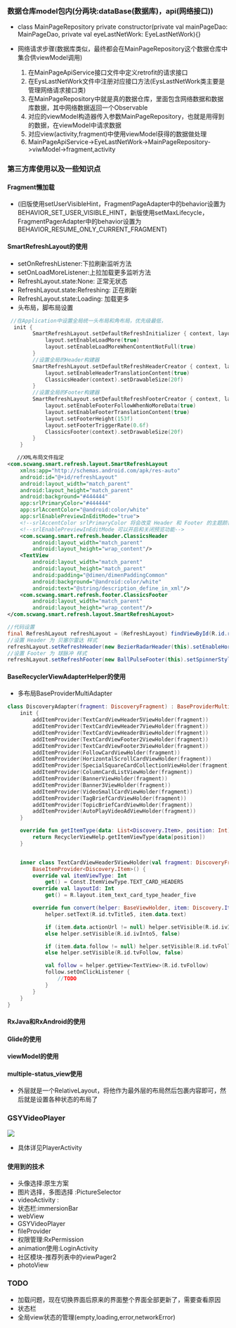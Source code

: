 
### 数据仓库model包内(分两块:dataBase(数据库)，api(网络接口))

- class MainPageRepository private constructor(private val mainPageDao: MainPageDao, private val eyeLastNetWork: EyeLastNetWork){}

- 网络请求步骤(数据库类似，最终都会在MainPageRepository这个数据仓库中集合供viewModel调用)
    1. 在MainPageApiService接口文件中定义retrofit的请求接口
    2. 在EysLastNetWork文件中注册对应接口方法(EysLastNetWork类主要是管理网络请求接口类)
    3. 在MainPageRepository中就是真的数据仓库，里面包含网络数据和数据库数据，其中网络数据返回一个Observable
    4. 对应的viewModel构造器传入参数MainPageRepository，也就是用得到的数据，在viewModel中请求数据
    5. 对应view(activity,fragment)中使用viewModel获得的数据做处理
    6. MainPageApiService->EyeLastNetWork->MainPageRepository->viwModel->fragment,activity
    
    
    

### 第三方库使用以及一些知识点

#### Fragment懒加载
- (旧版使用setUserVisibleHint，FragmentPageAdapter中的behavior设置为BEHAVIOR_SET_USER_VISIBLE_HINT，新版使用setMaxLifecycle，
FragmentPagerAdapter中的behavior设置为BEHAVIOR_RESUME_ONLY_CURRENT_FRAGMENT)

#### SmartRefreshLayout的使用
- setOnRefreshListener:下拉刷新监听方法
- setOnLoadMoreListener:上拉加载更多监听方法
- RefreshLayout.state:None: 正常无状态
- RefreshLayout.state:Refreshing: 正在刷新
- RefreshLayout.state:Loading: 加载更多
- 头布局，脚布局设置
```kotlin
 //在Application中设置全局统一头布局和角布局，优先级最低，
  init {
        SmartRefreshLayout.setDefaultRefreshInitializer { context, layout ->
            layout.setEnableLoadMore(true)
            layout.setEnableLoadMoreWhenContentNotFull(true)
        }
        //设置全局的Header构建器
        SmartRefreshLayout.setDefaultRefreshHeaderCreator { context, layout ->
            layout.setEnableHeaderTranslationContent(true)
            ClassicsHeader(context).setDrawableSize(20f)
        }
        //设置全局的Footer构建器
        SmartRefreshLayout.setDefaultRefreshFooterCreator { context, layout ->
            layout.setEnableFooterFollowWhenNoMoreData(true)
            layout.setEnableFooterTranslationContent(true)
            layout.setFooterHeight(153f)
            layout.setFooterTriggerRate(0.6f)
            ClassicsFooter(context).setDrawableSize(20f)
        }
    }

```
```xml
   //XML布局文件指定
<com.scwang.smart.refresh.layout.SmartRefreshLayout
    xmlns:app="http://schemas.android.com/apk/res-auto"
    android:id="@+id/refreshLayout"
    android:layout_width="match_parent"
    android:layout_height="match_parent"
    android:background="#444444"
    app:srlPrimaryColor="#444444"
    app:srlAccentColor="@android:color/white"
    app:srlEnablePreviewInEditMode="true">
    <!--srlAccentColor srlPrimaryColor 将会改变 Header 和 Footer 的主题颜色-->
    <!--srlEnablePreviewInEditMode 可以开启和关闭预览功能-->
    <com.scwang.smart.refresh.header.ClassicsHeader
        android:layout_width="match_parent"
        android:layout_height="wrap_content"/>
    <TextView
        android:layout_width="match_parent"
        android:layout_height="match_parent"
        android:padding="@dimen/dimenPaddingCommon"
        android:background="@android:color/white"
        android:text="@string/description_define_in_xml"/>
    <com.scwang.smart.refresh.footer.ClassicsFooter
        android:layout_width="match_parent"
        android:layout_height="wrap_content"/>
</com.scwang.smart.refresh.layout.SmartRefreshLayout>

```
```java
//代码设置
final RefreshLayout refreshLayout = (RefreshLayout) findViewById(R.id.refreshLayout);
//设置 Header 为 贝塞尔雷达 样式
refreshLayout.setRefreshHeader(new BezierRadarHeader(this).setEnableHorizontalDrag(true));
//设置 Footer 为 球脉冲 样式
refreshLayout.setRefreshFooter(new BallPulseFooter(this).setSpinnerStyle(SpinnerStyle.Scale));
```



#### BaseRecyclerViewAdapterHelper的使用
- 多布局BaseProviderMultiAdapter
```kotlin
class DiscoveryAdapter(fragment: DiscoveryFragment) : BaseProviderMultiAdapter<Discovery.Item>() {
    init {
        addItemProvider(TextCardViewHeader5ViewHolder(fragment))
        addItemProvider(TextCardViewHeader7ViewHolder(fragment))
        addItemProvider(TextCardViewHeader8ViewHolder(fragment))
        addItemProvider(TextCardViewFooter2ViewHolder(fragment))
        addItemProvider(TextCardViewFooter3ViewHolder(fragment))
        addItemProvider(FollowCardViewHolder(fragment))
        addItemProvider(HorizontalScrollCardViewHolder(fragment))
        addItemProvider(SpecialSquareCardCollectionViewHolder(fragment))
        addItemProvider(ColumnCardListViewHolder(fragment))
        addItemProvider(BannerViewHolder(fragment))
        addItemProvider(Banner3ViewHolder(fragment))
        addItemProvider(VideoSmallCardViewHolder(fragment))
        addItemProvider(TagBriefCardViewHolder(fragment))
        addItemProvider(TopicBriefCardViewHolder(fragment))
        addItemProvider(AutoPlayVideoAdViewHolder(fragment))
    }

    override fun getItemType(data: List<Discovery.Item>, position: Int): Int {
        return RecyclerViewHelp.getItemViewType(data[position])
    }


    inner class TextCardViewHeader5ViewHolder(val fragment: DiscoveryFragment) :
        BaseItemProvider<Discovery.Item>() {
        override val itemViewType: Int
            get() = Const.ItemViewType.TEXT_CARD_HEADER5
        override val layoutId: Int
            get() = R.layout.item_text_card_type_header_five

        override fun convert(helper: BaseViewHolder, item: Discovery.Item) {
            helper.setText(R.id.tvTitle5, item.data.text)

            if (item.data.actionUrl != null) helper.setVisible(R.id.ivInto5, true)
            else helper.setVisible(R.id.ivInto5, false)

            if (item.data.follow != null) helper.setVisible(R.id.tvFollow, true)
            else helper.setVisible(R.id.tvFollow, false)

            val follow = helper.getView<TextView>(R.id.tvFollow)
            follow.setOnClickListener {
                //TODO
            }
        }
    }
}
```

#### RxJava和RxAndroid的使用
#### Glide的使用
#### viewModel的使用

#### multiple-status_view使用
- 外层就是一个RelativeLayout，将他作为最外层的布局然后包裹内容即可，然后就是设置各种状态的布局了

### GSYVideoPlayer
![](https://github.com/Lancerer/GSYVideoPlayer/blob/master/img/StructureChart2.jpg)
- 具体详见PlayerActivity

### 
#### 使用到的技术 
- 头像选择:原生方案
- 图片选择，多图选择 :PictureSelector
- videoActivity : 
- 状态栏:immersionBar
- webView
- GSYVideoPlayer
- fileProvider
- 权限管理:RxPermission
- animation使用:LoginActivity
- 社区模块-推荐列表中的viewPager2
- photoView


### TODO 
- 加载问题，现在切换界面后原来的界面整个界面全部更新了，需要查看原因
- 状态栏
- 全局view状态的管理(empty,loading,error,networkError)

